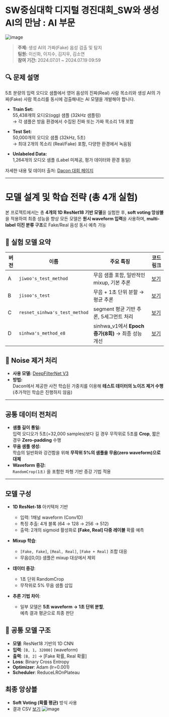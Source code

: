 # SW중심대학 디지털 경진대회_SW와 생성AI의 만남 : AI 부문
![image](https://github.com/user-attachments/assets/4db8d174-fe0d-4b94-ba0e-e284c4705d96)

> **주제:** 생성 AI의 가짜(Fake) 음성 검출 및 탐지  
> **팀원:** 이신화, 이지수, 김지우, 김소연  
> **참여 기간:** 2024.07.01 ~ 2024.07.19 09:59


## 🔍 문제 설명

5초 분량의 입력 오디오 샘플에서 영어 음성의 진짜(Real) 사람 목소리와 생성 AI의 가짜(Fake) 사람 목소리를 동시에 검출해내는 AI 모델을 개발해야 합니다.

- **Train Set:**  
  55,438개의 오디오(ogg) 샘플 (32kHz 샘플링)  
  → 각 샘플은 방음 환경에서 수집된 진짜 또는 가짜 목소리 1개 포함

- **Test Set:**  
  50,000개의 오디오 샘플 (32kHz, 5초)  
  → 최대 2개의 목소리 (Real/Fake) 포함, 다양한 환경에서 녹음됨

- **Unlabeled Data:**  
  1,264개의 오디오 샘플 (Label 미제공, 평가 데이터와 환경 동일)

자세한 내용 및 데이터 출처: [Dacon 대회 페이지](https://dacon.io/competitions/official/236253/data)

---
# 모델 설계 및 학습 전략 (총 4개 실험)
본 프로젝트에서는 총 **4개의 1D ResNet18 기반 모델**을 실험한 후, **soft voting 앙상블**을 적용하여 최종 성능을 향상
모든 모델은 **원시 waveform 입력**을 사용하며, **multi-label 이진 분류 구조**로 Fake/Real 음성 동시 예측 가능

## 🔄 실험 모델 요약

| 버전 | 이름 | 주요 특징 | 코드 링크 |
|------|------|-----------|-----------|
| A | `jiwoo's_test_method` | 무음 샘플 포함, 일반적인 mixup, 기본 추론 |[보기](./jiwoo's_test_method.py)|
| B | `jisoo's_test` | 무음 + 1초 단위 분할 → 평균 추론 |[보기](./jisoo's_test.py)|
| C | `resnet_sinhwa's_test_method` | segment 평균 기반 추론, 5세그먼트 처리 |[보기](./resnet_sinhwa's_test_method.py)|
| D | `sinhwa's_method_e8` | sinhwa_v1에서 **Epoch 증가(8회)** → 최종 성능 개선 |[보기](./sinhwa's_method_e8.py)|

## 🧪 Noise 제거 처리

- **사용 모델:** [DeepFilterNet V3](https://github.com/Rikorose/DeepFilterNet)  
- **방법:**  
  Dacon에서 제공한 사전 학습된 가중치를 이용해 **테스트 데이터의 노이즈 제거 수행**  
  (추가적인 학습은 진행하지 않음)

---
## 공통 데이터 전처리

- **샘플 길이 통일:**  
  입력 오디오가 5초(=32,000 samples)보다 길 경우 무작위로 5초를 **Crop**, 짧은 경우 **Zero-padding** 수행
- **무음 샘플 생성:**  
  학습의 일반화와 강건함을 위해 **무작위 5%의 샘플을 무음(zero waveform)으로 대체**
- **Waveform 증강:**  
  `RandomCrop(1초)` 을 포함한 파형 기반 증강 기법 적용

---

## 모델 구성

- **1D ResNet-18** 아키텍처 기반
  - 입력: 1채널 waveform (Conv1D)
  - 특징 추출: 4개 블록 (64 → 128 → 256 → 512)
  - 출력: 2개의 sigmoid 활성화로 **[Fake, Real] 다중 레이블** 확률 예측

- **Mixup 학습**:
  - `[Fake, Fake]`, `[Real, Real]`, `[Fake + Real]` 조합 대응
  - 무음([0,0]) 샘플은 mixup 대상에서 제외

- **데이터 증강**:
  - 1초 단위 RandomCrop
  - 무작위로 5% 무음 샘플 삽입

- **추론 기법 차이**:
  - 일부 모델은 **5초 waveform → 1초 단위 분할**,  
    예측 결과 평균으로 최종 판단

## 🧩 공통 모델 구조

- **모델**: ResNet18 기반의 1D CNN
- **입력**: `[B, 1, 32000]` (waveform)
- **출력**: `[B, 2]` → [Fake 확률, Real 확률]
- **Loss**: Binary Cross Entropy
- **Optimizer**: Adam (lr=0.001)
- **Scheduler**: ReduceLROnPlateau

##  최종 앙상블

- **Soft Voting (확률 평균)** 방식 사용
- 결과 CSV [보기](./byebye.csv)
![image](https://github.com/user-attachments/assets/045d2f1d-f891-4bb5-a996-ac486bbfab83)



